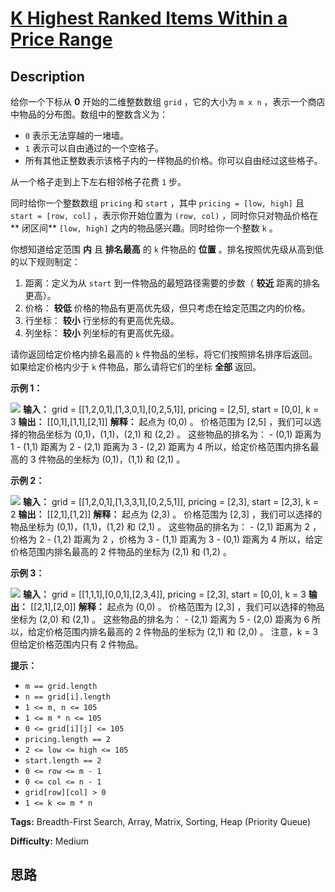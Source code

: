 # [K Highest Ranked Items Within a Price Range][title]

## Description

给你一个下标从 **0**  开始的二维整数数组 `grid` ，它的大小为 `m x n` ，表示一个商店中物品的分布图。数组中的整数含义为：

  * `0` 表示无法穿越的一堵墙。
  * `1` 表示可以自由通过的一个空格子。
  * 所有其他正整数表示该格子内的一样物品的价格。你可以自由经过这些格子。

从一个格子走到上下左右相邻格子花费 `1` 步。

同时给你一个整数数组 `pricing` 和 `start` ，其中 `pricing = [low, high]` 且 `start = [row,
col]` ，表示你开始位置为 `(row, col)` ，同时你只对物品价格在 **  闭区间** `[low, high]`
之内的物品感兴趣。同时给你一个整数 `k` 。

你想知道给定范围 **内**  且 **排名最高**  的 `k` 件物品的 **位置**  。排名按照优先级从高到低的以下规则制定：

  1. 距离：定义为从 `start` 到一件物品的最短路径需要的步数（ **较近**  距离的排名更高）。
  2. 价格： **较低**  价格的物品有更高优先级，但只考虑在给定范围之内的价格。
  3. 行坐标： **较小**  行坐标的有更高优先级。
  4. 列坐标： **较小**  列坐标的有更高优先级。

请你返回给定价格内排名最高的 `k` 件物品的坐标，将它们按照排名排序后返回。如果给定价格内少于 `k` 件物品，那么请将它们的坐标  **全部**
返回。



**示例 1：**

![](https://assets.leetcode.com/uploads/2021/12/16/example1drawio.png)
            **输入：** grid = [[1,2,0,1],[1,3,0,1],[0,2,5,1]], pricing = [2,5], start = [0,0], k = 3    **输出：** [[0,1],[1,1],[2,1]]    **解释：** 起点为 (0,0) 。    价格范围为 [2,5] ，我们可以选择的物品坐标为 (0,1)，(1,1)，(2,1) 和 (2,2) 。    这些物品的排名为：    - (0,1) 距离为 1    - (1,1) 距离为 2    - (2,1) 距离为 3    - (2,2) 距离为 4    所以，给定价格范围内排名最高的 3 件物品的坐标为 (0,1)，(1,1) 和 (2,1) 。    

**示例 2：**

![](https://assets.leetcode.com/uploads/2021/12/16/example2drawio1.png)
            **输入：** grid = [[1,2,0,1],[1,3,3,1],[0,2,5,1]], pricing = [2,3], start = [2,3], k = 2    **输出：** [[2,1],[1,2]]    **解释：** 起点为 (2,3) 。    价格范围为 [2,3] ，我们可以选择的物品坐标为 (0,1)，(1,1)，(1,2) 和 (2,1) 。    这些物品的排名为：     - (2,1) 距离为 2 ，价格为 2    - (1,2) 距离为 2 ，价格为 3    - (1,1) 距离为 3    - (0,1) 距离为 4    所以，给定价格范围内排名最高的 2 件物品的坐标为 (2,1) 和 (1,2) 。    

**示例 3：**

![](https://assets.leetcode.com/uploads/2021/12/30/example3.png)
            **输入：** grid = [[1,1,1],[0,0,1],[2,3,4]], pricing = [2,3], start = [0,0], k = 3    **输出：** [[2,1],[2,0]]    **解释：** 起点为 (0,0) 。    价格范围为 [2,3] ，我们可以选择的物品坐标为 (2,0) 和 (2,1) 。    这些物品的排名为：    - (2,1) 距离为 5    - (2,0) 距离为 6    所以，给定价格范围内排名最高的 2 件物品的坐标为 (2,1) 和 (2,0) 。    注意，k = 3 但给定价格范围内只有 2 件物品。    



**提示：**

  * `m == grid.length`
  * `n == grid[i].length`
  * `1 <= m, n <= 105`
  * `1 <= m * n <= 105`
  * `0 <= grid[i][j] <= 105`
  * `pricing.length == 2`
  * `2 <= low <= high <= 105`
  * `start.length == 2`
  * `0 <= row <= m - 1`
  * `0 <= col <= n - 1`
  * `grid[row][col] > 0`
  * `1 <= k <= m * n`


**Tags:** Breadth-First Search, Array, Matrix, Sorting, Heap (Priority Queue)

**Difficulty:** Medium

## 思路

[title]: https://leetcode-cn.com/problems/k-highest-ranked-items-within-a-price-range
